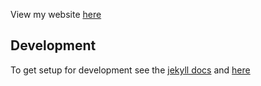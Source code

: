 View my website [here](https://alimcmaster.com)


## Development
To get setup for development see the [jekyll docs](https://jekyllrb.com/docs/installation/) and [here](https://github.com/github/personal-website)
